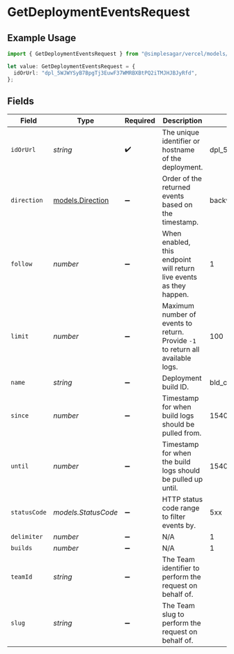 # GetDeploymentEventsRequest

## Example Usage

```typescript
import { GetDeploymentEventsRequest } from "@simplesagar/vercel/models/getdeploymenteventsop.js";

let value: GetDeploymentEventsRequest = {
  idOrUrl: "dpl_5WJWYSyB7BpgTj3EuwF37WMRBXBtPQ2iTMJHJBJyRfd",
};
```

## Fields

| Field                                                                          | Type                                                                           | Required                                                                       | Description                                                                    | Example                                                                        |
| ------------------------------------------------------------------------------ | ------------------------------------------------------------------------------ | ------------------------------------------------------------------------------ | ------------------------------------------------------------------------------ | ------------------------------------------------------------------------------ |
| `idOrUrl`                                                                      | *string*                                                                       | :heavy_check_mark:                                                             | The unique identifier or hostname of the deployment.                           | dpl_5WJWYSyB7BpgTj3EuwF37WMRBXBtPQ2iTMJHJBJyRfd                                |
| `direction`                                                                    | [models.Direction](../models/direction.md)                                     | :heavy_minus_sign:                                                             | Order of the returned events based on the timestamp.                           | backward                                                                       |
| `follow`                                                                       | *number*                                                                       | :heavy_minus_sign:                                                             | When enabled, this endpoint will return live events as they happen.            | 1                                                                              |
| `limit`                                                                        | *number*                                                                       | :heavy_minus_sign:                                                             | Maximum number of events to return. Provide `-1` to return all available logs. | 100                                                                            |
| `name`                                                                         | *string*                                                                       | :heavy_minus_sign:                                                             | Deployment build ID.                                                           | bld_cotnkcr76                                                                  |
| `since`                                                                        | *number*                                                                       | :heavy_minus_sign:                                                             | Timestamp for when build logs should be pulled from.                           | 1540095775941                                                                  |
| `until`                                                                        | *number*                                                                       | :heavy_minus_sign:                                                             | Timestamp for when the build logs should be pulled up until.                   | 1540106318643                                                                  |
| `statusCode`                                                                   | *models.StatusCode*                                                            | :heavy_minus_sign:                                                             | HTTP status code range to filter events by.                                    | 5xx                                                                            |
| `delimiter`                                                                    | *number*                                                                       | :heavy_minus_sign:                                                             | N/A                                                                            | 1                                                                              |
| `builds`                                                                       | *number*                                                                       | :heavy_minus_sign:                                                             | N/A                                                                            | 1                                                                              |
| `teamId`                                                                       | *string*                                                                       | :heavy_minus_sign:                                                             | The Team identifier to perform the request on behalf of.                       |                                                                                |
| `slug`                                                                         | *string*                                                                       | :heavy_minus_sign:                                                             | The Team slug to perform the request on behalf of.                             |                                                                                |